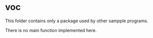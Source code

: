 voc
===

This folder contains only a package used by other sampple programs.

There is no main function implemented here.
